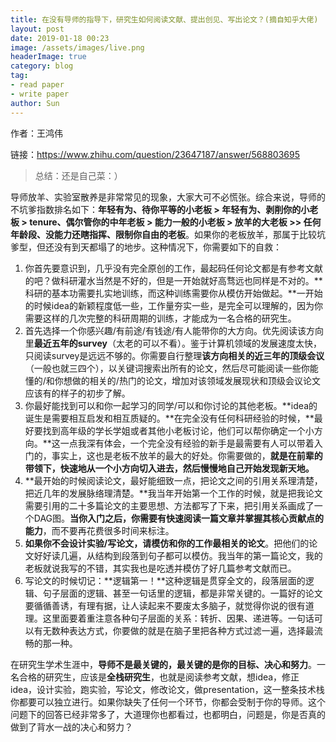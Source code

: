 ```yaml
---
title: 在没有导师的指导下，研究生如何阅读文献、提出创见、写出论文？(摘自知乎大佬)
layout: post
date: 2019-01-18 00:23
image: /assets/images/live.png
headerImage: true
category: blog
tag:
- read paper
- write paper
author: Sun
---
```


作者：王鸿伟

链接：https://www.zhihu.com/question/23647187/answer/568803695

> 总结：还是自己菜：）

导师放羊、实验室散养是非常常见的现象，大家大可不必慌张。综合来说，导师的不坑爹指数排名如下：**年轻有为、待你平等的小老板 > 年轻有为、剥削你的小老板 > tenure、偶尔管你的中年老板 > 能力一般的小老板 > 放羊的大老板 >> 任何年龄段、没能力还瞎指挥、限制你自由的老板**。如果你的老板放羊，那属于比较坑爹型，但还没有到天都塌了的地步。这种情况下，你需要如下的自救：

1. 你首先要意识到，几乎没有完全原创的工作，最起码任何论文都是有参考文献的吧？做科研灌水当然是不好的，但是一开始就好高骛远也同样是不对的。**科研的基本功需要扎实地训练，而这种训练需要你从模仿开始做起。**一开始的时候idea的新颖程度低一些，工作量夯实一些，是完全可以理解的，因为你需要这样的几次完整的科研周期的训练，才能成为一名合格的研究生。
2. 首先选择一个你感兴趣/有前途/有钱途/有人能带你的大方向。优先阅读该方向里**最近五年的survey**（太老的可以不看）。鉴于计算机领域的发展速度太快，只阅读survey是远远不够的。你需要自行整理**该方向相关的近三年的顶级会议**（一般也就三四个），以关键词搜索出所有的论文，然后尽可能阅读一些你能懂的/和你想做的相关的/热门的论文，增加对该领域发展现状和顶级会议论文应该有的样子的初步了解。
3. 你最好能找到可以和你一起学习的同学/可以和你讨论的其他老板。**idea的诞生是需要相互启发和相互质疑的。**在完全没有任何科研经验的时候，**最好要找到高年级的学长学姐或者其他小老板讨论，他们可以帮你确定一个小方向。**这一点我深有体会，一个完全没有经验的新手是最需要有人可以带着入门的，事实上，这也是老板不放羊的最大的好处。你需要做的，**就是在前辈的带领下，快速地从一个小方向切入进去，然后慢慢地自己开始发现新天地。**
4. **最开始的时候阅读论文，最好能细致一点，把论文之间的引用关系理清楚，把近几年的发展脉络理清楚。**我当年开始第一个工作的时候，就是把我论文需要引用的二十多篇论文的主要思想、方法都写了下来，把引用关系画成了一个DAG图。**当你入门之后，你需要有快速阅读一篇文章并掌握其核心贡献点的能力**，而不要再花费很多时间来标注。
5. **如果你不会设计实验/写论文，请模仿和你的工作最相关的论文**。把他们的论文好好读几遍，从结构到段落到句子都可以模仿。我当年的第一篇论文，我的老板就说我写的不错，其实我也是吃透并模仿了好几篇参考文献而已。
6. 写论文的时候切记：**逻辑第一！**这种逻辑是贯穿全文的，段落层面的逻辑、句子层面的逻辑、甚至一句话里的逻辑，都是非常关键的。一篇好的论文要循循善诱，有理有据，让人读起来不要废太多脑子，就觉得你说的很有道理。这里面要着重注意各种句子层面的关系：转折、因果、递进等。一句话可以有无数种表达方式，你要做的就是在脑子里把各种方式过滤一遍，选择最流畅的那一种。

在研究生学术生涯中，**导师不是最关键的，最关键的是你的目标、决心和努力**。一名合格的研究生，应该是**全栈研究生**，也就是阅读参考文献，想idea，修正idea，设计实验，跑实验，写论文，修改论文，做presentation，这一整条技术栈你都要可以独立进行。如果你缺失了任何一个环节，你都会受制于你的导师。这个问题下的回答已经非常多了，大道理你也都看过，也都明白，问题是，你是否真的做到了背水一战的决心和努力？